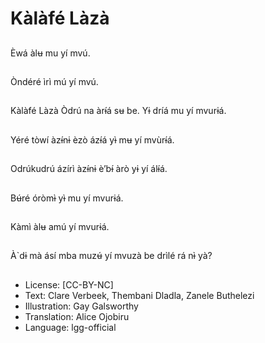 # Kàlàfé Làzà

##
Èwá àlʉ mu yí mvú.

##
Òndéré ìrì mú yí mvú.

##
Kàlàfé Làzà Òdrú na àrɨ́á sʉ be. Yɨ dríá mu yí mvurɨá.

##
Yéré tòwí àzɨ́nɨ èzò ázɨ́á yɨ̀ mʉ yí mvùrɨ́á.

##
Odrúkudrú ázírì àzɨ́nɨ è’bɨ́ àrò yɨ yí álɨ́á.

##
Bʉ́ré óròmɨ̀ yɨ̀ mu yí mvurɨá.

##
Kàmì àlʉ amú yí mvurɨá.

##
À`dɨ mà ásí mba muzʉ́ yí mvuzà be drìlé rá nɨ̀ yà?

##
* License: [CC-BY-NC]
* Text: Clare Verbeek, Thembani Dladla, Zanele Buthelezi
* Illustration: Gay Galsworthy
* Translation: Alice Ojobiru
* Language: lgg-official
